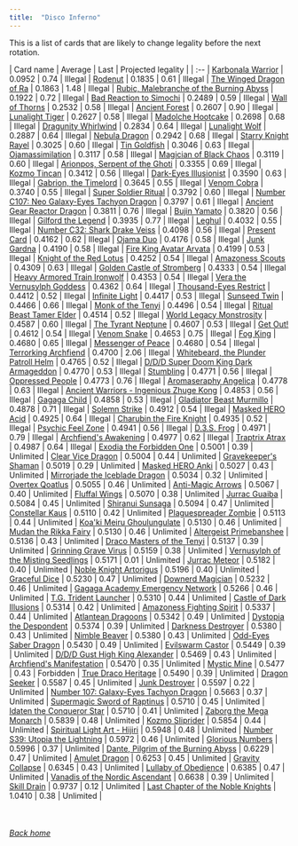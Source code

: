```yaml
---
title:  "Disco Inferno"
---
```


This is a list of cards that are likely to change legality before the next rotation.

| Card name | Average | Last | Projected legality |
| :-- |
[Karbonala Warrior](https://db.ygoprodeck.com/card/?search=Karbonala%20Warrior) | 0.0952 | 0.74 | Illegal |
[Rodenut](https://db.ygoprodeck.com/card/?search=Rodenut) | 0.1835 | 0.61 | Illegal |
[The Winged Dragon of Ra](https://db.ygoprodeck.com/card/?search=The%20Winged%20Dragon%20of%20Ra) | 0.1863 | 1.48 | Illegal |
[Rubic, Malebranche of the Burning Abyss](https://db.ygoprodeck.com/card/?search=Rubic,%20Malebranche%20of%20the%20Burning%20Abyss) | 0.1922 | 0.72 | Illegal |
[Bad Reaction to Simochi](https://db.ygoprodeck.com/card/?search=Bad%20Reaction%20to%20Simochi) | 0.2489 | 0.59 | Illegal |
[Wall of Thorns](https://db.ygoprodeck.com/card/?search=Wall%20of%20Thorns) | 0.2532 | 0.58 | Illegal |
[Ancient Forest](https://db.ygoprodeck.com/card/?search=Ancient%20Forest) | 0.2607 | 0.90 | Illegal |
[Lunalight Tiger](https://db.ygoprodeck.com/card/?search=Lunalight%20Tiger) | 0.2627 | 0.58 | Illegal |
[Madolche Hootcake](https://db.ygoprodeck.com/card/?search=Madolche%20Hootcake) | 0.2698 | 0.68 | Illegal |
[Dragunity Whirlwind](https://db.ygoprodeck.com/card/?search=Dragunity%20Whirlwind) | 0.2834 | 0.64 | Illegal |
[Lunalight Wolf](https://db.ygoprodeck.com/card/?search=Lunalight%20Wolf) | 0.2887 | 0.64 | Illegal |
[Nebula Dragon](https://db.ygoprodeck.com/card/?search=Nebula%20Dragon) | 0.2942 | 0.68 | Illegal |
[Starry Knight Rayel](https://db.ygoprodeck.com/card/?search=Starry%20Knight%20Rayel) | 0.3025 | 0.60 | Illegal |
[Tin Goldfish](https://db.ygoprodeck.com/card/?search=Tin%20Goldfish) | 0.3046 | 0.63 | Illegal |
[Ojamassimilation](https://db.ygoprodeck.com/card/?search=Ojamassimilation) | 0.3117 | 0.58 | Illegal |
[Magician of Black Chaos](https://db.ygoprodeck.com/card/?search=Magician%20of%20Black%20Chaos) | 0.3119 | 0.60 | Illegal |
[Arionpos, Serpent of the Ghoti](https://db.ygoprodeck.com/card/?search=Arionpos,%20Serpent%20of%20the%20Ghoti) | 0.3355 | 0.69 | Illegal |
[Kozmo Tincan](https://db.ygoprodeck.com/card/?search=Kozmo%20Tincan) | 0.3412 | 0.56 | Illegal |
[Dark-Eyes Illusionist](https://db.ygoprodeck.com/card/?search=Dark-Eyes%20Illusionist) | 0.3590 | 0.63 | Illegal |
[Gabrion, the Timelord](https://db.ygoprodeck.com/card/?search=Gabrion,%20the%20Timelord) | 0.3645 | 0.55 | Illegal |
[Venom Cobra](https://db.ygoprodeck.com/card/?search=Venom%20Cobra) | 0.3740 | 0.55 | Illegal |
[Super Soldier Ritual](https://db.ygoprodeck.com/card/?search=Super%20Soldier%20Ritual) | 0.3792 | 0.60 | Illegal |
[Number C107: Neo Galaxy-Eyes Tachyon Dragon](https://db.ygoprodeck.com/card/?search=Number%20C107:%20Neo%20Galaxy-Eyes%20Tachyon%20Dragon) | 0.3797 | 0.61 | Illegal |
[Ancient Gear Reactor Dragon](https://db.ygoprodeck.com/card/?search=Ancient%20Gear%20Reactor%20Dragon) | 0.3811 | 0.76 | Illegal |
[Bujin Yamato](https://db.ygoprodeck.com/card/?search=Bujin%20Yamato) | 0.3820 | 0.56 | Illegal |
[Gilford the Legend](https://db.ygoprodeck.com/card/?search=Gilford%20the%20Legend) | 0.3935 | 0.77 | Illegal |
[Leghul](https://db.ygoprodeck.com/card/?search=Leghul) | 0.4032 | 0.55 | Illegal |
[Number C32: Shark Drake Veiss](https://db.ygoprodeck.com/card/?search=Number%20C32:%20Shark%20Drake%20Veiss) | 0.4098 | 0.56 | Illegal |
[Present Card](https://db.ygoprodeck.com/card/?search=Present%20Card) | 0.4162 | 0.62 | Illegal |
[Ojama Duo](https://db.ygoprodeck.com/card/?search=Ojama%20Duo) | 0.4176 | 0.58 | Illegal |
[Junk Gardna](https://db.ygoprodeck.com/card/?search=Junk%20Gardna) | 0.4190 | 0.58 | Illegal |
[Fire King Avatar Arvata](https://db.ygoprodeck.com/card/?search=Fire%20King%20Avatar%20Arvata) | 0.4199 | 0.53 | Illegal |
[Knight of the Red Lotus](https://db.ygoprodeck.com/card/?search=Knight%20of%20the%20Red%20Lotus) | 0.4252 | 0.54 | Illegal |
[Amazoness Scouts](https://db.ygoprodeck.com/card/?search=Amazoness%20Scouts) | 0.4309 | 0.63 | Illegal |
[Golden Castle of Stromberg](https://db.ygoprodeck.com/card/?search=Golden%20Castle%20of%20Stromberg) | 0.4333 | 0.54 | Illegal |
[Heavy Armored Train Ironwolf](https://db.ygoprodeck.com/card/?search=Heavy%20Armored%20Train%20Ironwolf) | 0.4353 | 0.54 | Illegal |
[Vera the Vernusylph Goddess](https://db.ygoprodeck.com/card/?search=Vera%20the%20Vernusylph%20Goddess) | 0.4362 | 0.64 | Illegal |
[Thousand-Eyes Restrict](https://db.ygoprodeck.com/card/?search=Thousand-Eyes%20Restrict) | 0.4412 | 0.52 | Illegal |
[Infinite Light](https://db.ygoprodeck.com/card/?search=Infinite%20Light) | 0.4417 | 0.53 | Illegal |
[Sunseed Twin](https://db.ygoprodeck.com/card/?search=Sunseed%20Twin) | 0.4466 | 0.66 | Illegal |
[Monk of the Tenyi](https://db.ygoprodeck.com/card/?search=Monk%20of%20the%20Tenyi) | 0.4496 | 0.54 | Illegal |
[Ritual Beast Tamer Elder](https://db.ygoprodeck.com/card/?search=Ritual%20Beast%20Tamer%20Elder) | 0.4514 | 0.52 | Illegal |
[World Legacy Monstrosity](https://db.ygoprodeck.com/card/?search=World%20Legacy%20Monstrosity) | 0.4587 | 0.60 | Illegal |
[The Tyrant Neptune](https://db.ygoprodeck.com/card/?search=The%20Tyrant%20Neptune) | 0.4607 | 0.53 | Illegal |
[Get Out!](https://db.ygoprodeck.com/card/?search=Get%20Out!) | 0.4612 | 0.54 | Illegal |
[Venom Snake](https://db.ygoprodeck.com/card/?search=Venom%20Snake) | 0.4653 | 0.75 | Illegal |
[Fog King](https://db.ygoprodeck.com/card/?search=Fog%20King) | 0.4680 | 0.65 | Illegal |
[Messenger of Peace](https://db.ygoprodeck.com/card/?search=Messenger%20of%20Peace) | 0.4680 | 0.54 | Illegal |
[Terrorking Archfiend](https://db.ygoprodeck.com/card/?search=Terrorking%20Archfiend) | 0.4700 | 2.06 | Illegal |
[Whitebeard, the Plunder Patroll Helm](https://db.ygoprodeck.com/card/?search=Whitebeard,%20the%20Plunder%20Patroll%20Helm) | 0.4765 | 0.52 | Illegal |
[D/D/D Super Doom King Dark Armageddon](https://db.ygoprodeck.com/card/?search=D/D/D%20Super%20Doom%20King%20Dark%20Armageddon) | 0.4770 | 0.53 | Illegal |
[Stumbling](https://db.ygoprodeck.com/card/?search=Stumbling) | 0.4771 | 0.56 | Illegal |
[Oppressed People](https://db.ygoprodeck.com/card/?search=Oppressed%20People) | 0.4773 | 0.76 | Illegal |
[Aromaseraphy Angelica](https://db.ygoprodeck.com/card/?search=Aromaseraphy%20Angelica) | 0.4778 | 0.63 | Illegal |
[Ancient Warriors - Ingenious Zhuge Kong](https://db.ygoprodeck.com/card/?search=Ancient%20Warriors%20-%20Ingenious%20Zhuge%20Kong) | 0.4853 | 0.56 | Illegal |
[Gagaga Child](https://db.ygoprodeck.com/card/?search=Gagaga%20Child) | 0.4858 | 0.53 | Illegal |
[Gladiator Beast Murmillo](https://db.ygoprodeck.com/card/?search=Gladiator%20Beast%20Murmillo) | 0.4878 | 0.71 | Illegal |
[Solemn Strike](https://db.ygoprodeck.com/card/?search=Solemn%20Strike) | 0.4912 | 0.54 | Illegal |
[Masked HERO Acid](https://db.ygoprodeck.com/card/?search=Masked%20HERO%20Acid) | 0.4925 | 0.64 | Illegal |
[Charubin the Fire Knight](https://db.ygoprodeck.com/card/?search=Charubin%20the%20Fire%20Knight) | 0.4935 | 0.52 | Illegal |
[Psychic Feel Zone](https://db.ygoprodeck.com/card/?search=Psychic%20Feel%20Zone) | 0.4941 | 0.56 | Illegal |
[D.3.S. Frog](https://db.ygoprodeck.com/card/?search=D.3.S.%20Frog) | 0.4971 | 0.79 | Illegal |
[Archfiend's Awakening](https://db.ygoprodeck.com/card/?search=Archfiend's%20Awakening) | 0.4977 | 0.62 | Illegal |
[Traptrix Atrax](https://db.ygoprodeck.com/card/?search=Traptrix%20Atrax) | 0.4987 | 0.64 | Illegal |
[Exodia the Forbidden One](https://db.ygoprodeck.com/card/?search=Exodia%20the%20Forbidden%20One) | 0.5001 | 0.39 | Unlimited |
[Clear Vice Dragon](https://db.ygoprodeck.com/card/?search=Clear%20Vice%20Dragon) | 0.5004 | 0.44 | Unlimited |
[Gravekeeper's Shaman](https://db.ygoprodeck.com/card/?search=Gravekeeper's%20Shaman) | 0.5019 | 0.29 | Unlimited |
[Masked HERO Anki](https://db.ygoprodeck.com/card/?search=Masked%20HERO%20Anki) | 0.5027 | 0.43 | Unlimited |
[Mirrorjade the Iceblade Dragon](https://db.ygoprodeck.com/card/?search=Mirrorjade%20the%20Iceblade%20Dragon) | 0.5034 | 0.32 | Unlimited |
[Overtex Qoatlus](https://db.ygoprodeck.com/card/?search=Overtex%20Qoatlus) | 0.5055 | 0.46 | Unlimited |
[Anti-Magic Arrows](https://db.ygoprodeck.com/card/?search=Anti-Magic%20Arrows) | 0.5067 | 0.40 | Unlimited |
[Fluffal Wings](https://db.ygoprodeck.com/card/?search=Fluffal%20Wings) | 0.5070 | 0.38 | Unlimited |
[Jurrac Guaiba](https://db.ygoprodeck.com/card/?search=Jurrac%20Guaiba) | 0.5084 | 0.45 | Unlimited |
[Shiranui Sunsaga](https://db.ygoprodeck.com/card/?search=Shiranui%20Sunsaga) | 0.5094 | 0.47 | Unlimited |
[Constellar Kaus](https://db.ygoprodeck.com/card/?search=Constellar%20Kaus) | 0.5110 | 0.42 | Unlimited |
[Plaguespreader Zombie](https://db.ygoprodeck.com/card/?search=Plaguespreader%20Zombie) | 0.5113 | 0.44 | Unlimited |
[Koa'ki Meiru Ghoulungulate](https://db.ygoprodeck.com/card/?search=Koa'ki%20Meiru%20Ghoulungulate) | 0.5130 | 0.46 | Unlimited |
[Mudan the Rikka Fairy](https://db.ygoprodeck.com/card/?search=Mudan%20the%20Rikka%20Fairy) | 0.5130 | 0.46 | Unlimited |
[Altergeist Primebanshee](https://db.ygoprodeck.com/card/?search=Altergeist%20Primebanshee) | 0.5136 | 0.43 | Unlimited |
[Draco Masters of the Tenyi](https://db.ygoprodeck.com/card/?search=Draco%20Masters%20of%20the%20Tenyi) | 0.5137 | 0.39 | Unlimited |
[Grinning Grave Virus](https://db.ygoprodeck.com/card/?search=Grinning%20Grave%20Virus) | 0.5159 | 0.38 | Unlimited |
[Vernusylph of the Misting Seedlings](https://db.ygoprodeck.com/card/?search=Vernusylph%20of%20the%20Misting%20Seedlings) | 0.5171 | 0.01 | Unlimited |
[Jurrac Meteor](https://db.ygoprodeck.com/card/?search=Jurrac%20Meteor) | 0.5182 | 0.40 | Unlimited |
[Noble Knight Artorigus](https://db.ygoprodeck.com/card/?search=Noble%20Knight%20Artorigus) | 0.5196 | 0.40 | Unlimited |
[Graceful Dice](https://db.ygoprodeck.com/card/?search=Graceful%20Dice) | 0.5230 | 0.47 | Unlimited |
[Downerd Magician](https://db.ygoprodeck.com/card/?search=Downerd%20Magician) | 0.5232 | 0.46 | Unlimited |
[Gagaga Academy Emergency Network](https://db.ygoprodeck.com/card/?search=Gagaga%20Academy%20Emergency%20Network) | 0.5266 | 0.46 | Unlimited |
[T.G. Trident Launcher](https://db.ygoprodeck.com/card/?search=T.G.%20Trident%20Launcher) | 0.5310 | 0.44 | Unlimited |
[Castle of Dark Illusions](https://db.ygoprodeck.com/card/?search=Castle%20of%20Dark%20Illusions) | 0.5314 | 0.42 | Unlimited |
[Amazoness Fighting Spirit](https://db.ygoprodeck.com/card/?search=Amazoness%20Fighting%20Spirit) | 0.5337 | 0.44 | Unlimited |
[Atlantean Dragoons](https://db.ygoprodeck.com/card/?search=Atlantean%20Dragoons) | 0.5342 | 0.49 | Unlimited |
[Dystopia the Despondent](https://db.ygoprodeck.com/card/?search=Dystopia%20the%20Despondent) | 0.5374 | 0.39 | Unlimited |
[Darkness Destroyer](https://db.ygoprodeck.com/card/?search=Darkness%20Destroyer) | 0.5380 | 0.43 | Unlimited |
[Nimble Beaver](https://db.ygoprodeck.com/card/?search=Nimble%20Beaver) | 0.5380 | 0.43 | Unlimited |
[Odd-Eyes Saber Dragon](https://db.ygoprodeck.com/card/?search=Odd-Eyes%20Saber%20Dragon) | 0.5430 | 0.49 | Unlimited |
[Evilswarm Castor](https://db.ygoprodeck.com/card/?search=Evilswarm%20Castor) | 0.5449 | 0.39 | Unlimited |
[D/D/D Gust High King Alexander](https://db.ygoprodeck.com/card/?search=D/D/D%20Gust%20High%20King%20Alexander) | 0.5469 | 0.43 | Unlimited |
[Archfiend's Manifestation](https://db.ygoprodeck.com/card/?search=Archfiend's%20Manifestation) | 0.5470 | 0.35 | Unlimited |
[Mystic Mine](https://db.ygoprodeck.com/card/?search=Mystic%20Mine) | 0.5477 | 0.43 | Forbidden |
[True Draco Heritage](https://db.ygoprodeck.com/card/?search=True%20Draco%20Heritage) | 0.5490 | 0.39 | Unlimited |
[Dragon Seeker](https://db.ygoprodeck.com/card/?search=Dragon%20Seeker) | 0.5587 | 0.45 | Unlimited |
[Junk Destroyer](https://db.ygoprodeck.com/card/?search=Junk%20Destroyer) | 0.5597 | 0.22 | Unlimited |
[Number 107: Galaxy-Eyes Tachyon Dragon](https://db.ygoprodeck.com/card/?search=Number%20107:%20Galaxy-Eyes%20Tachyon%20Dragon) | 0.5663 | 0.37 | Unlimited |
[Supermagic Sword of Raptinus](https://db.ygoprodeck.com/card/?search=Supermagic%20Sword%20of%20Raptinus) | 0.5710 | 0.45 | Unlimited |
[Idaten the Conqueror Star](https://db.ygoprodeck.com/card/?search=Idaten%20the%20Conqueror%20Star) | 0.5710 | 0.41 | Unlimited |
[Zaborg the Mega Monarch](https://db.ygoprodeck.com/card/?search=Zaborg%20the%20Mega%20Monarch) | 0.5839 | 0.48 | Unlimited |
[Kozmo Sliprider](https://db.ygoprodeck.com/card/?search=Kozmo%20Sliprider) | 0.5854 | 0.44 | Unlimited |
[Spiritual Light Art - Hijiri](https://db.ygoprodeck.com/card/?search=Spiritual%20Light%20Art%20-%20Hijiri) | 0.5948 | 0.48 | Unlimited |
[Number S39: Utopia the Lightning](https://db.ygoprodeck.com/card/?search=Number%20S39:%20Utopia%20the%20Lightning) | 0.5972 | 0.46 | Unlimited |
[Glorious Numbers](https://db.ygoprodeck.com/card/?search=Glorious%20Numbers) | 0.5996 | 0.37 | Unlimited |
[Dante, Pilgrim of the Burning Abyss](https://db.ygoprodeck.com/card/?search=Dante,%20Pilgrim%20of%20the%20Burning%20Abyss) | 0.6229 | 0.47 | Unlimited |
[Amulet Dragon](https://db.ygoprodeck.com/card/?search=Amulet%20Dragon) | 0.6253 | 0.45 | Unlimited |
[Gravity Collapse](https://db.ygoprodeck.com/card/?search=Gravity%20Collapse) | 0.6345 | 0.43 | Unlimited |
[Lullaby of Obedience](https://db.ygoprodeck.com/card/?search=Lullaby%20of%20Obedience) | 0.6385 | 0.47 | Unlimited |
[Vanadis of the Nordic Ascendant](https://db.ygoprodeck.com/card/?search=Vanadis%20of%20the%20Nordic%20Ascendant) | 0.6638 | 0.39 | Unlimited |
[Skill Drain](https://db.ygoprodeck.com/card/?search=Skill%20Drain) | 0.9737 | 0.12 | Unlimited |
[Last Chapter of the Noble Knights](https://db.ygoprodeck.com/card/?search=Last%20Chapter%20of%20the%20Noble%20Knights) | 1.0410 | 0.38 | Unlimited |

<br>

###### [Back home](index)